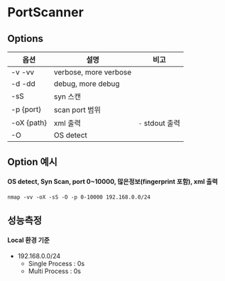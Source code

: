 # PortScanner


## Options
| 옵션         | 설명                    | 비고            |
|------------|-----------------------|---------------|
| -v -vv     | verbose, more verbose |               |
| -d -dd     | debug, more debug     |               |
| -sS        | syn 스캔                |               |
| -p {port}  | scan port 범위          |               |
| -oX {path} | xml 출력                | `-` stdout 출력 |
| -O         | OS detect             |               |

## Option 예시

#### OS detect, Syn Scan, port 0~10000, 많은정보(fingerprint 포함), xml 출력
`nmap -vv -oX -sS -O -p 0-10000 192.168.0.0/24`

## 성능측정

#### Local 환경 기준
- 192.168.0.0/24
  - Single Process : 0s
  - Multi Process : 0s
